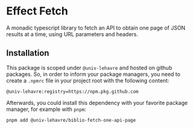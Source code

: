 # Effect Fetch

A monadic typescript library to fetch an API to obtain one page of JSON results at a time, using URL parameters and headers.

## Installation

This package is scoped under `@univ-lehavre` and hosted on github packages. So, in order to inform your package managers, you need to create a `.npmrc` file in your project root with the following content:

```npmrc
@univ-lehavre:registry=https://npm.pkg.github.com
```

Afterwards, you could install this dependency with your favorite package manager, for example with `pnpm`:

```bash
pnpm add @univ-lehavre/biblio-fetch-one-api-page
```
